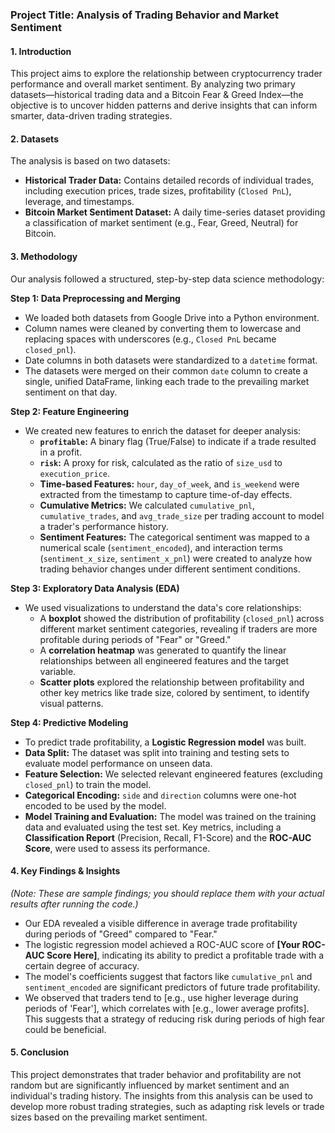 
### Project Title: Analysis of Trading Behavior and Market Sentiment

#### 1. Introduction
This project aims to explore the relationship between cryptocurrency trader performance and overall market sentiment. By analyzing two primary datasets—historical trading data and a Bitcoin Fear & Greed Index—the objective is to uncover hidden patterns and derive insights that can inform smarter, data-driven trading strategies.

#### 2. Datasets
The analysis is based on two datasets:
- **Historical Trader Data:** Contains detailed records of individual trades, including execution prices, trade sizes, profitability (`Closed PnL`), leverage, and timestamps.
- **Bitcoin Market Sentiment Dataset:** A daily time-series dataset providing a classification of market sentiment (e.g., Fear, Greed, Neutral) for Bitcoin.

#### 3. Methodology
Our analysis followed a structured, step-by-step data science methodology:

**Step 1: Data Preprocessing and Merging**
- We loaded both datasets from Google Drive into a Python environment.
- Column names were cleaned by converting them to lowercase and replacing spaces with underscores (e.g., `Closed PnL` became `closed_pnl`).
- Date columns in both datasets were standardized to a `datetime` format.
- The datasets were merged on their common `date` column to create a single, unified DataFrame, linking each trade to the prevailing market sentiment on that day.

**Step 2: Feature Engineering**
- We created new features to enrich the dataset for deeper analysis:
    - **`profitable`:** A binary flag (True/False) to indicate if a trade resulted in a profit.
    - **`risk`:** A proxy for risk, calculated as the ratio of `size_usd` to `execution_price`.
    - **Time-based Features:** `hour`, `day_of_week`, and `is_weekend` were extracted from the timestamp to capture time-of-day effects.
    - **Cumulative Metrics:** We calculated `cumulative_pnl`, `cumulative_trades`, and `avg_trade_size` per trading account to model a trader's performance history.
    - **Sentiment Features:** The categorical sentiment was mapped to a numerical scale (`sentiment_encoded`), and interaction terms (`sentiment_x_size`, `sentiment_x_pnl`) were created to analyze how trading behavior changes under different sentiment conditions.

**Step 3: Exploratory Data Analysis (EDA)**
- We used visualizations to understand the data's core relationships:
    - A **boxplot** showed the distribution of profitability (`closed_pnl`) across different market sentiment categories, revealing if traders are more profitable during periods of "Fear" or "Greed."
    - A **correlation heatmap** was generated to quantify the linear relationships between all engineered features and the target variable.
    - **Scatter plots** explored the relationship between profitability and other key metrics like trade size, colored by sentiment, to identify visual patterns.

**Step 4: Predictive Modeling**
- To predict trade profitability, a **Logistic Regression model** was built.
- **Data Split:** The dataset was split into training and testing sets to evaluate model performance on unseen data.
- **Feature Selection:** We selected relevant engineered features (excluding `closed_pnl`) to train the model.
- **Categorical Encoding:** `side` and `direction` columns were one-hot encoded to be used by the model.
- **Model Training and Evaluation:** The model was trained on the training data and evaluated using the test set. Key metrics, including a **Classification Report** (Precision, Recall, F1-Score) and the **ROC-AUC Score**, were used to assess its performance.

#### 4. Key Findings & Insights
*(Note: These are sample findings; you should replace them with your actual results after running the code.)*
- Our EDA revealed a visible difference in average trade profitability during periods of "Greed" compared to "Fear."
- The logistic regression model achieved a ROC-AUC score of **[Your ROC-AUC Score Here]**, indicating its ability to predict a profitable trade with a certain degree of accuracy.
- The model's coefficients suggest that factors like `cumulative_pnl` and `sentiment_encoded` are significant predictors of future trade profitability.
- We observed that traders tend to [e.g., use higher leverage during periods of 'Fear'], which correlates with [e.g., lower average profits]. This suggests that a strategy of reducing risk during periods of high fear could be beneficial.

#### 5. Conclusion
This project demonstrates that trader behavior and profitability are not random but are significantly influenced by market sentiment and an individual's trading history. The insights from this analysis can be used to develop more robust trading strategies, such as adapting risk levels or trade sizes based on the prevailing market sentiment.